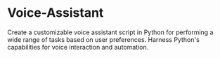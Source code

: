 # Voice-Assistant
 Create a customizable voice assistant script in Python for performing a wide range of tasks based on user preferences. Harness Python's capabilities for voice interaction and automation.

